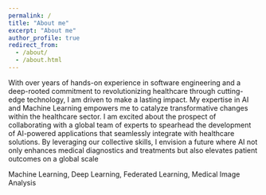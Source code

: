 ```yaml
---
permalink: /
title: "About me"
excerpt: "About me"
author_profile: true
redirect_from: 
  - /about/
  - /about.html
---
```


With over years of hands-on experience in software engineering and a deep-rooted commitment to revolutionizing healthcare through cutting-edge technology, I am driven to make a lasting impact. My expertise in AI and Machine Learning empowers me to catalyze transformative changes within the healthcare sector. I am excited about the prospect of collaborating with a global team of experts to spearhead the development of AI-powered applications that seamlessly integrate with healthcare solutions. By leveraging our collective skills, I envision a future where AI not only enhances medical diagnostics and treatments but also elevates patient outcomes on a global scale

Machine Learning, Deep Learning, Federated Learning, Medical Image Analysis